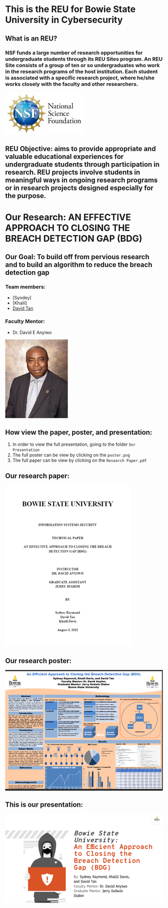 # This is the REU for Bowie State University in Cybersecurity

## What is an REU?
### NSF funds a large number of research opportunities for undergraduate students through its REU Sites program. An REU Site consists of a group of ten or so undergraduates who work in the research programs of the host institution. Each student is associated with a specific research project, where he/she works closely with the faculty and other researchers. 
<img src="NSF pic.jpg" width="250">

## REU Objective: aims to provide appropriate and valuable educational experiences for undergraduate students through participation in research. REU projects involve students in meaningful ways in ongoing research programs or in research projects designed especially for the purpose.

# Our Research: AN EFFECTIVE APPROACH TO CLOSING THE BREACH DETECTION GAP (BDG) 

## Our Goal: To build off from pervious research and to build an algorithm to reduce the breach detection gap

### Team members: 
- [Syndey]
- [Khalil]
- [David Tan](https://github.com/skytruong90)

### Faculty Mentor: 
- Dr. David E Anyiwo
<img src="anywio.jpg" width="200">

## How view the paper, poster, and presentation:
1. In order to view the full presentation, going to the folder `Our Presentation`
2. The full poster can be view by clicking on the `poster.png`
3. The full paper can be view by clicking on the `Research Paper.pdf`

## Our research paper:
<img src="Paper pic.png" width="400">

## Our research poster:
<img src="poster.png" width="600">

## This is our presentation:
<img src="presentation.png" width="600">
